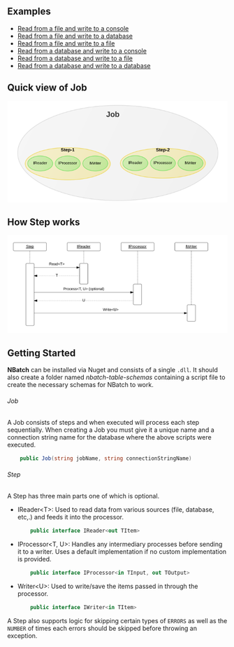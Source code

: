 ## Examples
- [Read from a file and write to a console](filereader-consolewriter.md)  
- [Read from a file and write to a database](filereader-sqlwriter.md)
- [Read from a file and write to a file](filereader-filewriter.md)
- [Read from a database and write to a console](sqlreader-consolewriter.md)
- [Read from a database and write to a file](sqlreader-filewriter.md)
- [Read from a database and write to a database](sqlreader-sqlwriter.md)

## Quick view of Job
![alt Job](../img/job.png)

## How Step works

![alt Sequence diagram of Step](../img/single-step.png)

## Getting Started
__NBatch__ can be installed via Nuget and consists of a single `.dll`. It should also create a folder named _nbatch-table-schemas_ containing a script file to create the necessary schemas for NBatch to work.


###### Job
A Job consists of steps and when executed will process each step sequentially. When creating a Job you must give it a unique name and a connection string name for the database where the above scripts were executed.    
```C#
	public Job(string jobName, string connectionStringName)
```   

###### Step
A Step has three main parts one of which is optional.  

- IReader<T\>: Used to read data from various sources (file, database, etc,.) and feeds it into the processor.  
	```C#
		public interface IReader<out TItem>
	```
	 

- IProcessor<T, U>: Handles any intermediary processes before sending it to a writer. Uses a default implementation if no custom implementation is provided.  
	```C#
		public interface IProcessor<in TInput, out TOutput>
	```  

- Writer<U\>: Used to write/save the items passed in through the processor.  
	```C#
		public interface IWriter<in TItem>
	```  

A Step also supports logic for skipping certain types of `ERRORS` as well as the `NUMBER` of times each errors should be skipped before throwing an exception. 




